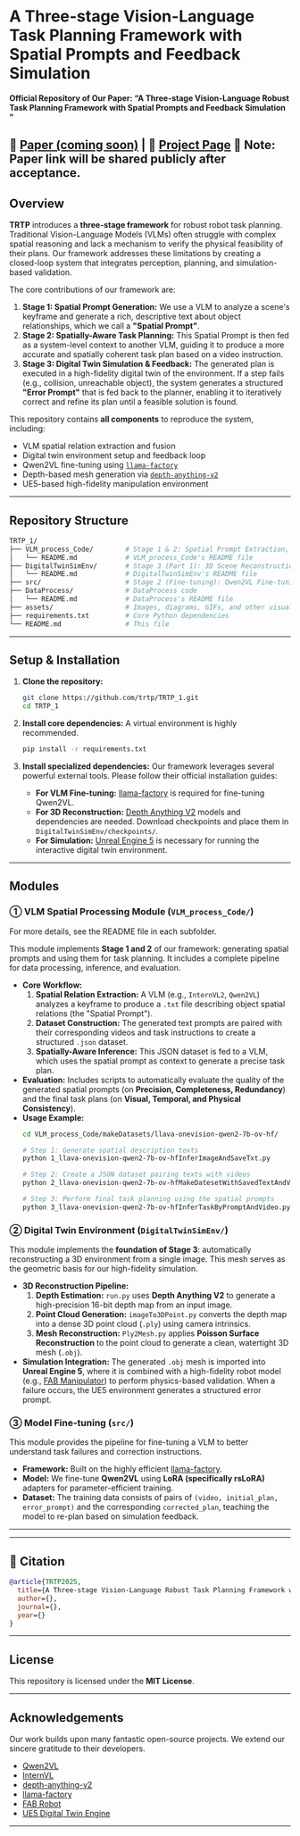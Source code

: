 #  A Three-stage Vision-Language Task Planning Framework with Spatial Prompts and Feedback Simulation

**Official Repository of Our Paper: “A Three-stage Vision-Language Robust Task Planning Framework with Spatial Prompts and Feedback Simulation
”**

📄 [Paper (coming soon)]() | 🔗 [Project Page](https://trtp.github.io/)
📌 Note: Paper link will be shared publicly after acceptance.
---

##  Overview

**TRTP** introduces a **three-stage framework** for robust robot task planning. 
Traditional Vision-Language Models (VLMs) often struggle with complex spatial reasoning and lack a mechanism to verify the physical feasibility of their plans. Our framework addresses these limitations by creating a closed-loop system that integrates perception, planning, and simulation-based validation.

The core contributions of our framework are:
1.  **Stage 1: Spatial Prompt Generation:** We use a VLM to analyze a scene's keyframe and generate a rich, descriptive text about object relationships, which we call a **"Spatial Prompt"**.
2.  **Stage 2: Spatially-Aware Task Planning:** This Spatial Prompt is then fed as a system-level context to another VLM, guiding it to produce a more accurate and spatially coherent task plan based on a video instruction.
3.  **Stage 3: Digital Twin Simulation & Feedback:** The generated plan is executed in a high-fidelity digital twin of the environment. If a step fails (e.g., collision, unreachable object), the system generates a structured **"Error Prompt"** that is fed back to the planner, enabling it to iteratively correct and refine its plan until a feasible solution is found.

This repository contains **all components** to reproduce the system, including:
- VLM spatial relation extraction and fusion
- Digital twin environment setup and feedback loop
- Qwen2VL fine-tuning using [`llama-factory`](https://github.com/hiyouga/llama-factory)
- Depth-based mesh generation via [`depth-anything-v2`](https://github.com/isl-org/DPT)
- UE5-based high-fidelity manipulation environment

---

##  Repository Structure


```bash
TRTP_1/
├── VLM_process_Code/        # Stage 1 & 2: Spatial Prompt Extraction, Fusion, and Task Planning
│   └── README.md            # VLM_process_Code's README file
├── DigitalTwinSimEnv/       # Stage 3 (Part 1): 3D Scene Reconstruction from a Single Image
│   └── README.md            # DigitalTwinSimEnv's README file
├── src/                     # Stage 2 (Fine-tuning): Qwen2VL Fine-tuning using llama-factory (LoRA)
├── DataProcess/             # DataProcess code 
│   └── README.md            # DataProcess's README file
├── assets/                  # Images, diagrams, GIFs, and other visual assets
├── requirements.txt         # Core Python dependencies
└── README.md                # This file
```

---

##  Setup & Installation

1.  **Clone the repository:**
    ```bash
    git clone https://github.com/trtp/TRTP_1.git
    cd TRTP_1
    ```

2.  **Install core dependencies:**
    A virtual environment is highly recommended.
    ```bash
    pip install -r requirements.txt
    ```

3.  **Install specialized dependencies:**
    Our framework leverages several powerful external tools. Please follow their official installation guides:
    -   **For VLM Fine-tuning:** [llama-factory](https://github.com/hiyouga/llama-factory) is required for fine-tuning Qwen2VL.
    -   **For 3D Reconstruction:** [Depth Anything V2](https://github.com/DepthAnything/Depth-Anything-V2) models and dependencies are needed. Download checkpoints and place them in `DigitalTwinSimEnv/checkpoints/`.
    -   **For Simulation:** [Unreal Engine 5](https://www.unrealengine.com/en-US) is necessary for running the interactive digital twin environment.


---

##  Modules

### ① VLM Spatial Processing Module (`VLM_process_Code/`)

For more details, see the README file in each subfolder.

This module implements **Stage 1 and 2** of our framework: generating spatial prompts and using them for task planning. It includes a complete pipeline for data processing, inference, and evaluation.

-   **Core Workflow:**
    1.  **Spatial Relation Extraction:** A VLM (e.g., `InternVL2`, `Qwen2VL`) analyzes a keyframe to produce a `.txt` file describing object spatial relations (the "Spatial Prompt").
    2.  **Dataset Construction:** The generated text prompts are paired with their corresponding videos and task instructions to create a structured `.json` dataset.
    3.  **Spatially-Aware Inference:** This JSON dataset is fed to a VLM, which uses the spatial prompt as context to generate a precise task plan.
-   **Evaluation:** Includes scripts to automatically evaluate the quality of the generated spatial prompts (on **Precision, Completeness, Redundancy**) and the final task plans (on **Visual, Temporal, and Physical Consistency**).
-   **Usage Example:**
    ```bash
    cd VLM_process_Code/makeDatasets/llava-onevision-qwen2-7b-ov-hf/

    # Step 1: Generate spatial description texts
    python 1_llava-onevision-qwen2-7b-ov-hfInferImageAndSaveTxt.py

    # Step 2: Create a JSON dataset pairing texts with videos
    python 2_llava-onevision-qwen2-7b-ov-hfMakeDatesetWithSavedTextAndVideos.py

    # Step 3: Perform final task planning using the spatial prompts
    python 3_llava-onevision-qwen2-7b-ov-hfInferTaskByPromptAndVideo.py
    ```

### ② Digital Twin Environment (`DigitalTwinSimEnv/`)

This module implements the **foundation of Stage 3**: automatically reconstructing a 3D environment from a single image. This mesh serves as the geometric basis for our high-fidelity simulation.

-   **3D Reconstruction Pipeline:**
    1.  **Depth Estimation:** `run.py` uses **Depth Anything V2** to generate a high-precision 16-bit depth map from an input image.
    2.  **Point Cloud Generation:** `imageTo3DPoint.py` converts the depth map into a dense 3D point cloud (`.ply`) using camera intrinsics.
    3.  **Mesh Reconstruction:** `Ply2Mesh.py` applies **Poisson Surface Reconstruction** to the point cloud to generate a clean, watertight 3D mesh (`.obj`).
-   **Simulation Integration:** The generated `.obj` mesh is imported into **Unreal Engine 5**, where it is combined with a high-fidelity robot model (e.g., [FAB Manipulator](https://www.fab.com/zh-cn/listings/65192c8a-b0e0-4e8d-8a9c-f2f8b7185f27)) to perform physics-based validation. When a failure occurs, the UE5 environment generates a structured error prompt.

### ③ Model Fine-tuning (`src/`)

This module provides the pipeline for fine-tuning a VLM to better understand task failures and correction instructions.

-   **Framework:** Built on the highly efficient [llama-factory](https://github.com/hiyouga/llama-factory).
-   **Model:** We fine-tune **Qwen2VL** using **LoRA (specifically rsLoRA)** adapters for parameter-efficient training.
-   **Dataset:** The training data consists of pairs of `(video, initial_plan, error_prompt)` and the corresponding `corrected_plan`, teaching the model to re-plan based on simulation feedback.


---



---

## 📌 Citation

```bibtex
@article{TRTP2025,
  title={A Three-stage Vision-Language Robust Task Planning Framework with Spatial Prompts and Feedback Simulation},
  author={},
  journal={},
  year={}
}
```

---

##  License

This repository is licensed under the **MIT License**.

---

##  Acknowledgements
Our work builds upon many fantastic open-source projects. We extend our sincere gratitude to their developers.
- [Qwen2VL](https://github.com/Qwen-VL)
- [InternVL](https://github.com/OpenGVLab/InternVL)
- [depth-anything-v2](https://github.com/isl-org/DPT)
- [llama-factory](https://github.com/hiyouga/llama-factory)
- [FAB Robot](https://www.fab.com/zh-cn/listings/65192c8a-b0e0-4e8d-8a9c-f2f8b7185f27)
- [UE5 Digital Twin Engine](https://www.unrealengine.com/)

---

